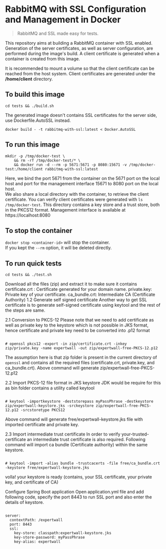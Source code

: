 # RabbitMQ with SSL Configuration and Management in Docker

> RabbitMQ and SSL made easy for tests.


This repository aims at building a RabbitMQ container with SSL enabled.  
Generation of the server certificates, as well as server configuration, are performed during
the image's build. A client certificate is generated when a container is created from this image.

It is recommended to mount a volume so that the client certificate can be reached from the
host system. Client certificates are generated under the **/home/client** directory.


## To build this image

```
cd tests && ./build.sh
```

The generated image doesn't contains SSL certificates for the server side, use Dockerfile.AutoSSL instead.

```
docker build - -t rabbitmq-with-ssl:latest < Docker.AutoSSL
```

## To run this image

```
mkdir -p /tmp/docker-test \
	&& rm -rf /tmp/docker-test/* \
	&& docker run -d --rm -p 5671:5671 -p 8080:15671 -v /tmp/docker-test:/home/client rabbitmq-with-ssl:latest
```

Here, we bind the port 5671 from the container on the 5671 port on the local host and port for the management interface 15671 to 8080 port on the local host.  
We also share a local directory with the container, to retrieve the client certificate.
You can verify client certificates were generated with `ls /tmp/docker-test`. This directory contains
a key store and a trust store, both in the PKCS12 format.
Management interface is available at https://localhost:8080


## To stop the container

`docker stop <container-id>` will stop the container.  
If you kept the `--rm` option, it will be deleted directly.


## To run quick tests

```
cd tests && ./test.sh
```

Download all the files (zip) and extract it to make sure it contains
certificate.crt : Certificate generated for your domain name.
private.key: Private key of your certificate.
ca_bundle.crt: Intermediate CA (Certificate Authority)
1.2 Generate self signed certificate
Another way to get SSL certificate is to generate self-signed certificate using keytool and the rest of the steps are same.


2.1 Conversion to PKCS-12
Please note that we need to add certificate as well as private key to the keystore which is not possible in JKS format, hence certificate and private key need to be converted into .p12 format
<pre><code>
# openssl pkcs12 -export -in zip/certificate.crt -inkey zip/private.key -name expertwall -out zip/expertwall-free-PKCS-12.p12
</code></pre>
The assumption here is that zip folder is present in the current directory of `openssl` and contains all the required files (certificate.crt, private.key, and ca_bundle.crt). Above command will generate zip/expertwall-free-PKCS-12.p12


2.2 Import PKCS-12 file format in JKS keystore
JDK would be require for this as bin folder contains a utility called keytool

<pre><code>
# keytool -importkeystore -deststorepass myPassPhrase -destkeystore zip/expertwall-keystore.jks -srckeystore zip/expertwall-free-PKCS-12.p12 -srcstoretype PKCS12
</code></pre>
Above command will generate free/expertwall-keystore.jks file with imported certificate and private key.

2.3 Import intermediate trust certificate
In order to verify your-trusted-certificate an intermediate trust certificate is also required. Following command will import ca bundle (Certificate authority) within the same keystore.

<pre><code>
# keytool -import -alias bundle -trustcacerts -file free/ca_bundle.crt -keystore free/expertwall-keystore.jks
</code></pre>

volla! your keystore is ready (contains, your SSL certificate, your private key, and certificate of CA)

Configure Spring Boot application
Open application.yml file and add following code, specify the port 8443 to run SSL port and also enter the details of keystore.


<pre><code>
server:
  contextPath: /expertwall
  port: 8443
  ssl:
    key-store: classpath:expertwall-keystore.jks
    key-store-password: myPassPhrase
    key-alias: expertwall

</code></pre>




